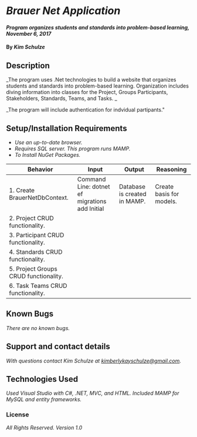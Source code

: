# _Brauer Net Application_

#### _Program organizes students and standards into problem-based learning, November 6, 2017_

#### By _**Kim Schulze**_

## Description

_The program uses .Net technologies to build a website that organizes students and standards into problem-based learning. Organization includes diving information into classes for the Project, Groups Participants, Stakeholders, Standards, Teams, and Tasks. _

_The program will include authentication for indvidual partipants."

## Setup/Installation Requirements

* _Use an up-to-date browser._
* _Requires SQL server.  This program runs MAMP._
* _To Install NuGet Packages._

| Behavior | Input | Output | Reasoning |
| ---- | ---- | ---- | ---- |
| 1. Create BrauerNetDbContext. | Command Line: dotnet ef migrations add Initial | Database is created in MAMP. | Create basis for models. |
| 2. Project CRUD functionality. |
| 3. Participant CRUD functionality. |
| 4. Standards CRUD functionality. |
| 5. Project Groups CRUD functionality. |
| 6. Task Teams CRUD functionality. |

## Known Bugs

_There are no known bugs._

## Support and contact details

_With questions contact Kim Schulze at kimberlykayschulze@gmail.com._

## Technologies Used

_Used Visual Studio with C#, .NET, MVC, and HTML. Included MAMP for MySQL and entity frameworks._

### License

*All Rights Reserved.  Version 1.0*
